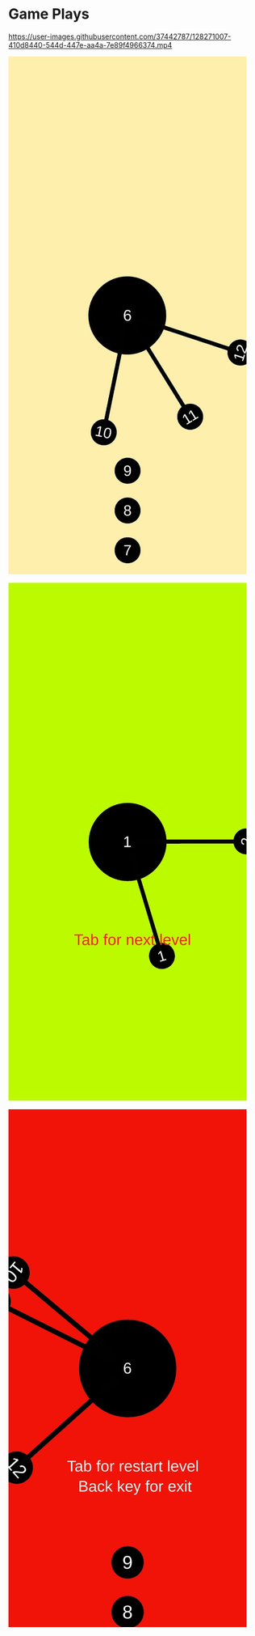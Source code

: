 


# Game Plays
https://user-images.githubusercontent.com/37442787/128271007-410d8440-544d-447e-aa4a-7e89f4966374.mp4

![Alt Text](https://github.com/ramazantoy/AA-Replica-2D/blob/main/AA_1.jpeg)

![Alt Text](https://github.com/ramazantoy/AA-Replica-2D/blob/main/AA_3.jpeg)

![Alt Text](https://github.com/ramazantoy/AA-Replica-2D/blob/main/AA_2.jpeg)





